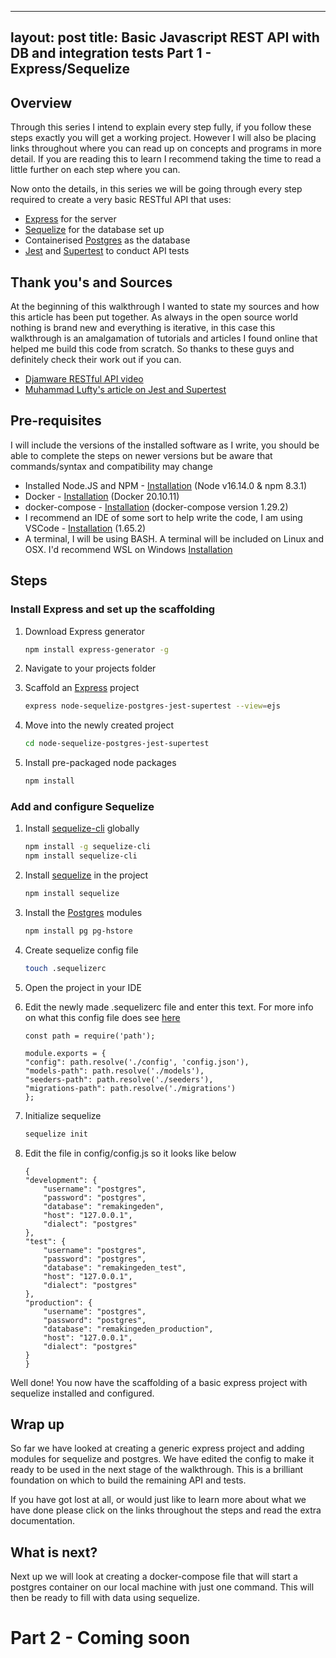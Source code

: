 
---
layout: post
title: Basic Javascript REST API with DB and integration tests Part 1 - Express/Sequelize
---

## Overview

Through this series I intend to explain every step fully, if you follow these steps exactly you will get a working project. However I will also be placing links throughout where you can read up on concepts and programs in more detail. If you are reading this to learn I recommend taking the time to read a little further on each step where you can.

Now onto the details, in this series we will be going through every step required to create a very basic RESTful API that uses:

* [Express](https://expressjs.com/) for the server
* [Sequelize](https://sequelize.org/) for the database set up
* Containerised [Postgres](https://www.postgresql.org/) as the database
* [Jest](https://jestjs.io/) and [Supertest](https://www.npmjs.com/package/supertest) to conduct API tests

## Thank you's and Sources

At the beginning of this walkthrough I wanted to state my sources and how this article has been put together. As always in the open source world nothing is brand new and everything is iterative, in this case this walkthrough is an amalgamation of tutorials and articles I found online that helped me build this code from scratch. So thanks to these guys and definitely check their work out if you can.

* [Djamware RESTful API video](https://www.youtube.com/watch?v=oWSN9AQK1RM&t=852s)
* [Muhammad Lufty's article on Jest and Supertest](https://dev.to/mhmdlotfy96/testing-nodejs-express-api-with-jest-and-supertest-1bk0)

## Pre-requisites

I will include the versions of the installed software as I write, you should be able to complete the steps on newer versions but be aware that commands/syntax and compatibility may change

* Installed Node.JS and NPM - [Installation](https://docs.npmjs.com/downloading-and-installing-node-js-and-npm) (Node v16.14.0 & npm 8.3.1)
* Docker - [Installation](https://docs.docker.com/get-docker/) (Docker 20.10.11)
* docker-compose - [Installation](https://docs.docker.com/compose/install/) (docker-compose version 1.29.2)
* I recommend an IDE of some sort to help write the code, I am using VSCode - [Installation](https://code.visualstudio.com/download) (1.65.2)
* A terminal, I will be using BASH. A terminal will be included on Linux and OSX. I'd recommend WSL on Windows [Installation](https://pureinfotech.com/install-windows-subsystem-linux-2-windows-10/)

## Steps

### Install Express and set up the scaffolding

1. Download Express generator

    ```bash
    npm install express-generator -g
    ```

2. Navigate to your projects folder

3. Scaffold an [Express](https://expressjs.com/) project

    ```bash
    express node-sequelize-postgres-jest-supertest --view=ejs
    ```

4. Move into the newly created project

    ```bash
    cd node-sequelize-postgres-jest-supertest
    ```

5. Install pre-packaged node packages

    ```bash
    npm install
    ```

### Add and configure Sequelize

1. Install [sequelize-cli](https://sequelize.org/master/manual/migrations.html) globally

    ```bash
    npm install -g sequelize-cli 
    npm install sequelize-cli 
    ```

2. Install [sequelize](https://sequelize.org/master/index.html) in the project

    ```bash
    npm install sequelize
    ```

3. Install the [Postgres](https://sequelize.org/master/manual/migrations.html) modules

    ```bash
    npm install pg pg-hstore
    ```

4. Create sequelize config file

    ```bash
    touch .sequelizerc
    ```

5. Open the project in your IDE

6. Edit the newly made .sequelizerc file and enter this text. For more info on what this config file does see [here](https://sequelize.org/master/manual/migrations.html)

    ```
    const path = require('path');

    module.exports = {
    "config": path.resolve('./config', 'config.json'),
    "models-path": path.resolve('./models'),
    "seeders-path": path.resolve('./seeders'),
    "migrations-path": path.resolve('./migrations')
    };
    ```

7. Initialize sequelize

    ```bash
    sequelize init
    ```

8. Edit the file in config/config.js so it looks like below

    ```
    {
    "development": {
        "username": "postgres",
        "password": "postgres",
        "database": "remakingeden",
        "host": "127.0.0.1",
        "dialect": "postgres"
    },
    "test": {
        "username": "postgres",
        "password": "postgres",
        "database": "remakingeden_test",
        "host": "127.0.0.1",
        "dialect": "postgres"
    },
    "production": {
        "username": "postgres",
        "password": "postgres",
        "database": "remakingeden_production",
        "host": "127.0.0.1",
        "dialect": "postgres"
    }
    }
    ``` 

Well done! You now have the scaffolding of a basic express project with sequelize installed and configured.

## Wrap up

So far we have looked at creating a generic express project and adding modules for sequelize and postgres. We have edited the config to make it ready to be used in the next stage of the walkthrough. This is a brilliant foundation on which to build the remaining API and tests.

If you have got lost at all, or would just like to learn more about what we have done please click on the links throughout the steps and read the extra documentation.

## What is next?

Next up we will look at creating a docker-compose file that will start a postgres container on our local machine with just one command. This will then be ready to fill with data using sequelize.

# Part 2 - Coming soon
